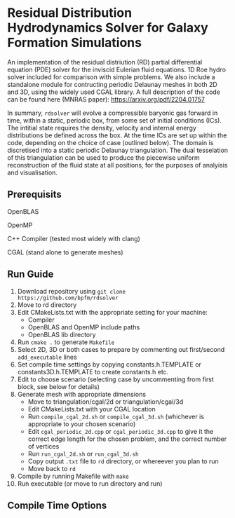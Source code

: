 # Residual Distribution Hydrodynamics Solver for Galaxy Formation Simulations

An implementation of the residual distriution (RD) partial differential equation (PDE) solver for the inviscid Eulerian fluid equations. 1D Roe hydro solver included for comparison with simple problems. We also include a standalone module for contructing periodic Delaunay meshes in both 2D and 3D, using the widely used CGAL library. A full description of the code can be found here (MNRAS paper): https://arxiv.org/pdf/2204.01757

In summary, `rdsolver` will evolve a compressible baryonic gas forward in time, within a static, periodic box, from some set of initial conditions (ICs). The intitial state requires the  density, velocity and internal energy distributions be defined across the box. At the time ICs are set up within the code, depending on the choice of case (outlined below). The domain is discretised into a static periodic Delaunay triangulation. The dual tesselation of this triangulation can be used to produce the piecewise uniform reconstruction of the fluid state at all positions, for the purposes of analyisis and visualisation.

## Prerequisits

OpenBLAS

OpenMP

C++ Compiler (tested most widely with clang)

CGAL (stand alone to generate meshes)


## Run Guide

1. Download repository using `git clone https://github.com/bpfm/rdsolver`
2. Move to rd directory
3. Edit CMakeLists.txt with the appropriate setting for your machine:
    -  Compiler
    -  OpenBLAS and OpenMP include paths
    -  OpenBLAS lib directory
4. Run `cmake .` to generate `Makefile`
5. Select 2D, 3D or both cases to prepare by commenting out first/second `add_executable` lines
6. Set compile time settings by copying constants.h.TEMPLATE or constants3D.h.TEMPLATE to create constants.h etc.
7. Edit to choose scenario (selecting case by uncommenting from first block, see below for details)
8. Generate mesh with appropriate dimensions
    - Move to triangulation/cgal/2d or triangulation/cgal/3d
    - Edit CMakeLists.txt with your CGAL location
    - Run `compile_cgal_2d.sh` or `compile_cgal_3d.sh` (whichever is appropriate to your chosen scenario)
    - Edit `cgal_periodic_2d.cpp` or `cgal_periodic_3d.cpp` to give it the correct edge length for the chosen problem, and the correct number of vertices
    - Run `run_cgal_2d.sh` or `run_cgal_3d.sh`
    - Copy output `.txt` file to `rd` directory, or whereever you plan to run
    - Move back to `rd`
9. Compile by running Makefile with `make`
10. Run executable (or move to run directory and run)
  
## Compile Time Options

